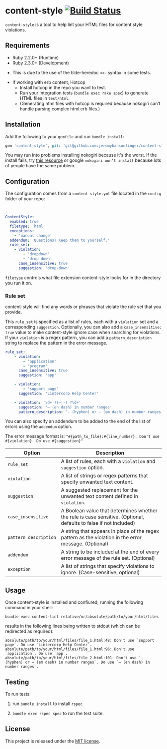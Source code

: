 # content-style [![Build Status](https://travis-ci.org/jeremyhansonfinger/content-style.svg?branch=master)](https://travis-ci.org/jeremyhansonfinger/content-style)

`content-style` is a tool to help lint your HTML files for content style violations.

## Requirements

* Ruby 2.2.0+ (Runtime)
* Ruby 2.3.0+ (Development)
 - This is due to the use of the tilde-heredoc `<<~` syntax in some tests.
* If working with erb content, Hotcop
    * Install hotcop in the repo you want to test.
    * Run your integration tests (`bundle exec rake spec`) to generate HTML files in `test/html`.
    * (Generating html files with hotcop is required because nokogiri can’t handle parsing complex html.erb files.)

## Installation

Add the following to your `gemfile` and run `bundle install`:

```ruby
gem 'content-style', git: 'git@github.com:jeremyhansonfinger/content-style'
```

You may run into problems installing nokogiri because it's the worst. If the install fails, try [this resource](http://www.nokogiri.org/tutorials/installing_nokogiri.html) or google `nokogiri won't install` because lots of people have the same problem.

## Configuration

The configuration comes from a `content-style.yml` file located in the `config` folder of your repo:

```yml
---

ContentStyle:
  enabled: true
  filetype: 'html'
  exceptions:
    - 'manual change'
  addendum: 'Questions? Keep them to yourself.' 
  rule_set:
    - violation:
        - 'dropdown'
        - 'drop down'
      case_insensitive: true
      suggestion: 'drop-down'
```

`filetype` controls what file extension content-style looks for in the directory you run it on.

### Rule set

content-style will find any words or phrases that violate the rule set that you provide.

This `rule_set` is specified as a list of rules, each with a `violation` set and
a corresponding `suggestion`. Optionally, you can also add a `case_insensitive:
true` value to make content-style ignore case when searching for violations.
If your `violation` is a regex pattern, you can add a `pattern_description` string
to replace the pattern in the error message.

```yml
rule_set:
    - violation:
        - 'application'
        - 'program'
      case_insensitive: true
      suggestion: 'app'

    - violation:
        - 'support page'
      suggestion: 'Lintercorp Help Center'

    - violation: '\d+ ?(—|-) ?\d+'
      suggestion: '— (en dash) in number ranges'
      pattern_description: '- (hyphen) or — (em dash) in number ranges'

```

You can also specify an addendum to be added to the end of the list of errors
using the `addendum` option. 

The error message format is: `"#{path_to_file}:#{line_number}: Don't use #{violation}. Do use #{suggestion}"` 

Option | Description
-----------------------|-----------------------------------------------------------------------------------
`rule_set`             | A list of rules, each with a `violation` and `suggestion` option.
`violation`            | A list of strings or regex patterns that specify unwanted text content.
`suggestion`           | A suggested replacement for the unwanted text content defined in `violation`.
`case_insensitive`     | A Boolean value that determines whether the rule is case sensitive. (Optional, defaults to false if not included)
`pattern_description`  | A string that appears in place of the regex pattern as the violation in the error message. (Optional) 
`addendum`             | A string to be included at the end of every error message of the rule set. (Optional)
`exception`            | A list of strings that specify violations to ignore. (Case-sensitive, optional)

## Usage

Once content-style is installed and confiured, running the following command in your shell:

```shell
bundle exec content-lint relative/or/absolute/path/to/your/html/files
```

results in the following lines being written to stdout (which can be redirected as required):

```
absolute/path/to/your/html/files/file_1.html:48: Don't use `support page`. Do use `Lintercorp Help Center`.
absolute/path/to/your/html/files/file_1.html:96: Don't use `application`. Do use `app`.
absolute/path/to/your/html/files/file_2.html:101: Don't use `- (hyphen) or — (em dash) in number ranges`. Do use `— (en dash) in number ranges`.
```

## Testing

To run tests:

1. run `bundle install` to install `rspec`

2. `bundle exec rspec spec` to run the test suite.

## License

This project is released under the [MIT license](LICENSE.txt).
